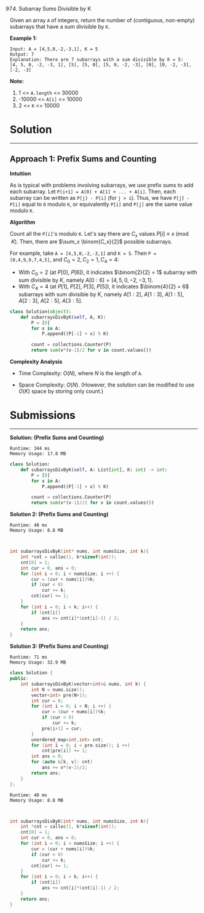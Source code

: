 974. Subarray Sums Divisible by K

Given an array `A` of integers, return the number of (contiguous, non-empty) subarrays that have a sum divisible by `K`.

 

**Example 1:**
```
Input: A = [4,5,0,-2,-3,1], K = 5
Output: 7
Explanation: There are 7 subarrays with a sum divisible by K = 5:
[4, 5, 0, -2, -3, 1], [5], [5, 0], [5, 0, -2, -3], [0], [0, -2, -3], [-2, -3]
``` 

**Note:**

1. 1 <= `A.length` <= 30000
1. -10000 <= `A[i]` <= 10000
1. 2 <= `K` <= 10000

# Solution
---
## Approach 1: Prefix Sums and Counting
**Intuition**

As is typical with problems involving subarrays, we use prefix sums to add each subarray. Let `P[i+1] = A[0] + A[1] + ... + A[i]`. Then, each subarray can be written as `P[j] - P[i]` (for `j > i`). Thus, we have `P[j] - P[i]` equal to `0` modulo `K`, or equivalently `P[i]` and `P[j]` are the same value modulo `K`.

**Algorithm**

Count all the `P[i]`'s modulo `K`. Let's say there are $C_x$ values $P[i] \equiv x \pmod{K}$. Then, there are $\sum_x \binom{C_x}{2}$ possible subarrays.

For example, take `A = [4,5,0,-2,-3,1]` and `K = 5`. Then `P = [0,4,9,9,7,4,5]`, and $C_0 = 2, C_2 = 1, C_4 = 4$:

* With $C_0 = 2$ (at $P[0]$, $P[6]$), it indicates $\binom{2}{2} = 1$ subarray with sum divisible by $K$, namely $A[0:6] = [4, 5, 0, -2, -3, 1]$.
* With $C_4 = 4$ (at $P[1]$, $P[2]$, $P[3]$, $P[5]$), it indicates $\binom{4}{2} = 6$ subarrays with sum divisible by $K$, namely $A[1:2]$, $A[1:3]$, $A[1:5]$, $A[2:3]$, $A[2:5]$, $A[3:5]$.

```python
class Solution(object):
    def subarraysDivByK(self, A, K):
        P = [0]
        for x in A:
            P.append((P[-1] + x) % K)

        count = collections.Counter(P)
        return sum(v*(v-1)/2 for v in count.values())
```

**Complexity Analysis**

* Time Complexity: $O(N)$, where $N$ is the length of `A`.

* Space Complexity: $O(N)$. (However, the solution can be modified to use $O(K)$ space by storing only count.)

# Submissions
---
**Solution: (Prefix Sums and Counting)**
```
Runtime: 344 ms
Memory Usage: 17.8 MB
```
```python
class Solution:
    def subarraysDivByK(self, A: List[int], K: int) -> int:
        P = [0]
        for x in A:
            P.append((P[-1] + x) % K)

        count = collections.Counter(P)
        return sum(v*(v-1)//2 for v in count.values())
```

**Solution 2: (Prefix Sums and Counting)**
```
Runtime: 40 ms
Memory Usage: 8.8 MB
```
```c


int subarraysDivByK(int* nums, int numsSize, int k){
    int *cnt = calloc(1, k*sizeof(int));
    cnt[0] = 1;
    int cur = 0, ans = 0;
    for (int i = 0; i < numsSize; i ++) {
        cur = (cur + nums[i])%k;
        if (cur < 0)
            cur += k;
        cnt[cur] += 1;
    }
    for (int i = 0; i < k; i++) {
        if (cnt[i])
            ans += cnt[i]*(cnt[i]-1) / 2;
    }
    return ans;
}
```

**Solution 3: (Prefix Sums and Counting)**
```
Runtime: 71 ms
Memory Usage: 32.9 MB
```
```c++
class Solution {
public:
    int subarraysDivByK(vector<int>& nums, int k) {
        int N = nums.size();
        vector<int> pre(N+1);
        int cur = 0;
        for (int i = 0; i < N; i ++) {
            cur = (cur + nums[i])%k;
            if (cur < 0)
                cur += k;
            pre[i+1] = cur;
        }
        unordered_map<int,int> cnt;
        for (int i = 0; i < pre.size(); i ++)
            cnt[pre[i]] += 1;
        int ans = 0;
        for (auto &[k, v]: cnt)
            ans += v*(v-1)/2;
        return ans;
    }
};
```
```
Runtime: 40 ms
Memory Usage: 8.8 MB
```
```c


int subarraysDivByK(int* nums, int numsSize, int k){
    int *cnt = calloc(1, k*sizeof(int));
    cnt[0] = 1;
    int cur = 0, ans = 0;
    for (int i = 0; i < numsSize; i ++) {
        cur = (cur + nums[i])%k;
        if (cur < 0)
            cur += k;
        cnt[cur] += 1;
    }
    for (int i = 0; i < k; i++) {
        if (cnt[i])
            ans += cnt[i]*(cnt[i]-1) / 2;
    }
    return ans;
}
```
